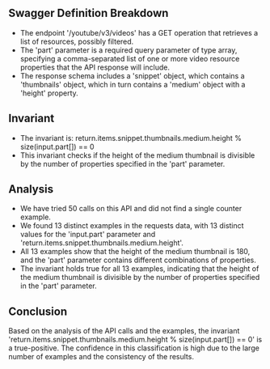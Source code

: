 ## Swagger Definition Breakdown
- The endpoint '/youtube/v3/videos' has a GET operation that retrieves a list of resources, possibly filtered.
- The 'part' parameter is a required query parameter of type array, specifying a comma-separated list of one or more video resource properties that the API response will include.
- The response schema includes a 'snippet' object, which contains a 'thumbnails' object, which in turn contains a 'medium' object with a 'height' property.

## Invariant
- The invariant is: return.items.snippet.thumbnails.medium.height % size(input.part[]) == 0
- This invariant checks if the height of the medium thumbnail is divisible by the number of properties specified in the 'part' parameter.

## Analysis
- We have tried 50 calls on this API and did not find a single counter example.
- We found 13 distinct examples in the requests data, with 13 distinct values for the 'input.part' parameter and 'return.items.snippet.thumbnails.medium.height'.
- All 13 examples show that the height of the medium thumbnail is 180, and the 'part' parameter contains different combinations of properties.
- The invariant holds true for all 13 examples, indicating that the height of the medium thumbnail is divisible by the number of properties specified in the 'part' parameter.

## Conclusion
Based on the analysis of the API calls and the examples, the invariant 'return.items.snippet.thumbnails.medium.height % size(input.part[]) == 0' is a true-positive. The confidence in this classification is high due to the large number of examples and the consistency of the results.
